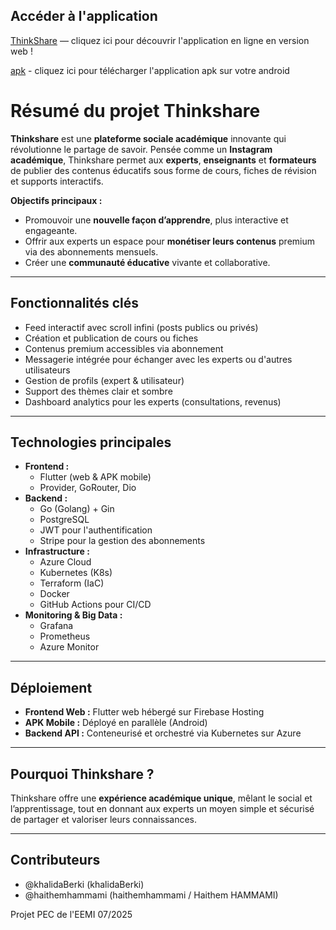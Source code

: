 ## **Accéder à l'application**

[ThinkShare](https://thinkshare-app.web.app/) — cliquez ici pour découvrir l'application en ligne en version web !

[apk](https://thinkshare-apk.vercel.app/app-release.apk) - cliquez ici pour télécharger l'application apk sur votre android


# **Résumé du projet Thinkshare**

**Thinkshare** est une **plateforme sociale académique** innovante qui révolutionne le partage de savoir.
Pensée comme un **Instagram académique**, Thinkshare permet aux **experts**, **enseignants** et **formateurs** de publier des contenus éducatifs sous forme de cours, fiches de révision et supports interactifs.

**Objectifs principaux :**

* Promouvoir une **nouvelle façon d’apprendre**, plus interactive et engageante.
* Offrir aux experts un espace pour **monétiser leurs contenus** premium via des abonnements mensuels. 
* Créer une **communauté éducative** vivante et collaborative.

---

## **Fonctionnalités clés**

* Feed interactif avec scroll infini (posts publics ou privés)
* Création et publication de cours ou fiches
* Contenus premium accessibles via abonnement
* Messagerie intégrée pour échanger avec les experts ou d'autres utilisateurs
* Gestion de profils (expert & utilisateur)
* Support des thèmes clair et sombre
* Dashboard analytics pour les experts (consultations, revenus)

---

## **Technologies principales**

* **Frontend :**
  * Flutter (web & APK mobile)
  * Provider, GoRouter, Dio
* **Backend :**
  * Go (Golang) + Gin
  * PostgreSQL
  * JWT pour l'authentification
  * Stripe pour la gestion des abonnements
* **Infrastructure :**
  * Azure Cloud
  * Kubernetes (K8s)
  * Terraform (IaC)
  * Docker
  * GitHub Actions pour CI/CD
* **Monitoring & Big Data :**
  * Grafana
  * Prometheus
  * Azure Monitor

---

## **Déploiement**

* **Frontend Web :** Flutter web hébergé sur Firebase Hosting
* **APK Mobile :** Déployé en parallèle (Android)
* **Backend API :** Conteneurisé et orchestré via Kubernetes sur Azure

---

## **Pourquoi Thinkshare ?**

Thinkshare offre une **expérience académique unique**, mêlant le social et l’apprentissage, tout en donnant aux experts un moyen simple et sécurisé de partager et valoriser leurs connaissances.

---

## **Contributeurs**

- @khalidaBerki (khalidaBerki)
- @haithemhammami (haithemhammami / Haithem HAMMAMI)

Projet PEC de l'EEMI 07/2025
